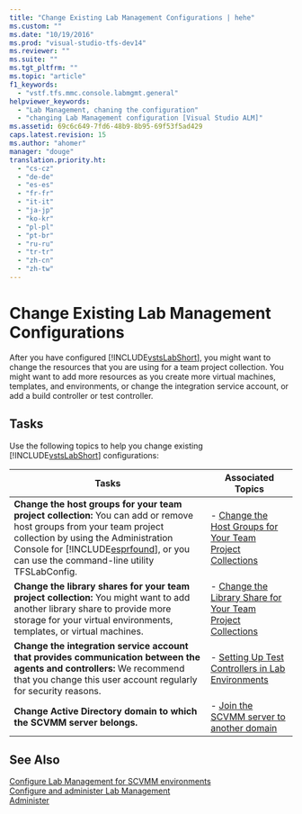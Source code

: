 ```yaml
---
title: "Change Existing Lab Management Configurations | hehe"
ms.custom: ""
ms.date: "10/19/2016"
ms.prod: "visual-studio-tfs-dev14"
ms.reviewer: ""
ms.suite: ""
ms.tgt_pltfrm: ""
ms.topic: "article"
f1_keywords: 
  - "vstf.tfs.mmc.console.labmgmt.general"
helpviewer_keywords: 
  - "Lab Management, chaning the configuration"
  - "changing Lab Management configuration [Visual Studio ALM]"
ms.assetid: 69c6c649-7fd6-48b9-8b95-69f53f5ad429
caps.latest.revision: 15
ms.author: "ahomer"
manager: "douge"
translation.priority.ht: 
  - "cs-cz"
  - "de-de"
  - "es-es"
  - "fr-fr"
  - "it-it"
  - "ja-jp"
  - "ko-kr"
  - "pl-pl"
  - "pt-br"
  - "ru-ru"
  - "tr-tr"
  - "zh-cn"
  - "zh-tw"
---
```

# Change Existing Lab Management Configurations
After you have configured [!INCLUDE[vstsLabShort](../test/includes/vstslabshort_md.md)], you might want to change the resources that you are using for a team project collection. You might want to add more resources as you create more virtual machines, templates, and environments, or change the integration service account, or add a build controller or test controller.  
  
## Tasks  
 Use the following topics to help you change existing [!INCLUDE[vstsLabShort](../test/includes/vstslabshort_md.md)] configurations:  
  
|Tasks|Associated Topics|  
|-----------|-----------------------|  
|**Change the host groups for your team project collection:** You can add or remove host groups from your team project collection by using the Administration Console for [!INCLUDE[esprfound](../code-quality/includes/esprfound_md.md)], or you can use the command-line utility TFSLabConfig.|-   [Change the Host Groups for Your Team Project Collections](../test/change-the-host-groups-for-your-team-project-collections.md)|  
|**Change the library shares for your team project collection:** You might want to add another library share to provide more storage for your virtual environments, templates, or virtual machines.|-   [Change the Library Share for Your Team Project Collections](../test/change-the-library-share-for-your-team-project-collections.md)|  
|**Change the integration service account that provides communication between the agents and controllers:** We recommend that you change this user account regularly for security reasons.|-   [Setting Up Test Controllers in Lab Environments](../test/setting-up-test-controllers-in-lab-environments.md)|  
|**Change Active Directory domain to which the SCVMM server belongs.**|-   [Join the SCVMM server to another domain](../test/join-the-scvmm-server-to-another-domain.md)|  
  
## See Also  
 [Configure Lab Management for SCVMM environments](../test/configure-lab-management-for-scvmm-environments.md)   
 [Configure and administer Lab Management](../test/configure-and-administer-lab-management.md)   
 [Administer](../Topic/Administer%20Team%20Foundation%20Server.md)
